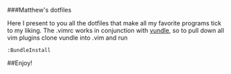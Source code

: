 ###Matthew's dotfiles

Here I present to you all the dotfiles that make all my favorite programs tick to my liking. The .vimrc works in conjunction with [vundle](https://github.com/gmarik/vundle), so to pull down all vim plugins clone vundle into .vim and run

```
:BundleInstall
```


##Enjoy!
